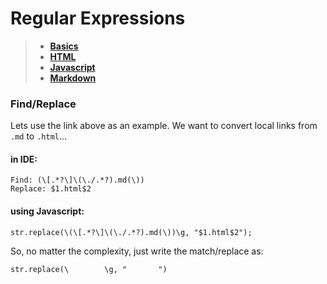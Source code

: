 # Regular Expressions       
       
> * **[Basics](./Basics.md)**       
> * **[HTML](./HTML.md)**       
> * **[Javascript](./Javascript.md)**       
> * **[Markdown](./Markdown.md)**       
       
### Find/Replace       
Lets use the link above as an example. We want to convert local links from `.md` to `.html`...       
#### in IDE:       
```       
Find: (\[.*?\]\(\./.*?).md(\))       
Replace: $1.html$2       
```       
#### using Javascript:       
```       
str.replace(\(\[.*?\]\(\./.*?).md(\))\g, "$1.html$2");       
```       
So, no matter the complexity, just write the match/replace as:       
```       
str.replace(\        \g, "       ")       
```       
 